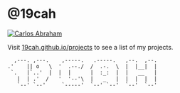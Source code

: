 # @19cah
<p>
  <a href="https://github.com/19cah">
        <img src="https://img.shields.io/badge/Abraham-%4019cah-orange.svg"
            alt="Carlos Abraham"></a>
</p>

Visit <a href="https://19cah.github.io/projects">19cah.github.io/projects</a> to see a list of my projects.


      ,---. ,---.    ,-----.   .-----.   ,--.  ,--.  
    .'    || o   \  '  .--./  /  .-.  \  |  |__|  |
     `.   |`..'  |  |  |      |  :_:  |  |   __   |
       |  | .'  /   '  '--'\  |   _   |  |  |  |  |
       `--' `--'     `-----'  `--' `--'  `--'  `--'
